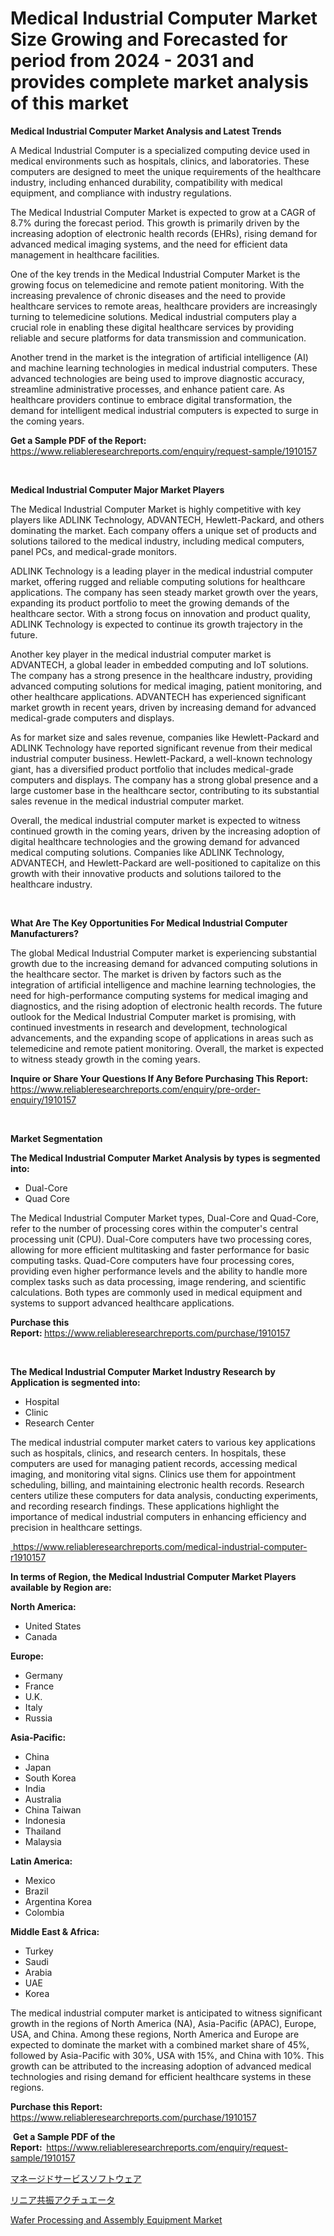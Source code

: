 <p><h1>Medical Industrial Computer Market Size Growing and Forecasted for period from 2024 - 2031 and provides complete market analysis of this market</h1></p><p><strong>Medical Industrial Computer Market Analysis and Latest Trends</strong></p>
<p><p>A Medical Industrial Computer is a specialized computing device used in medical environments such as hospitals, clinics, and laboratories. These computers are designed to meet the unique requirements of the healthcare industry, including enhanced durability, compatibility with medical equipment, and compliance with industry regulations.</p><p>The Medical Industrial Computer Market is expected to grow at a CAGR of 8.7% during the forecast period. This growth is primarily driven by the increasing adoption of electronic health records (EHRs), rising demand for advanced medical imaging systems, and the need for efficient data management in healthcare facilities.</p><p>One of the key trends in the Medical Industrial Computer Market is the growing focus on telemedicine and remote patient monitoring. With the increasing prevalence of chronic diseases and the need to provide healthcare services to remote areas, healthcare providers are increasingly turning to telemedicine solutions. Medical industrial computers play a crucial role in enabling these digital healthcare services by providing reliable and secure platforms for data transmission and communication.</p><p>Another trend in the market is the integration of artificial intelligence (AI) and machine learning technologies in medical industrial computers. These advanced technologies are being used to improve diagnostic accuracy, streamline administrative processes, and enhance patient care. As healthcare providers continue to embrace digital transformation, the demand for intelligent medical industrial computers is expected to surge in the coming years.</p></p>
<p><strong>Get a Sample PDF of the Report:&nbsp;</strong> <a href="https://www.reliableresearchreports.com/enquiry/request-sample/1910157">https://www.reliableresearchreports.com/enquiry/request-sample/1910157</a></p>
<p>&nbsp;</p>
<p><strong>Medical Industrial Computer Major Market Players</strong></p>
<p><p>The Medical Industrial Computer Market is highly competitive with key players like ADLINK Technology, ADVANTECH, Hewlett-Packard, and others dominating the market. Each company offers a unique set of products and solutions tailored to the medical industry, including medical computers, panel PCs, and medical-grade monitors.</p><p>ADLINK Technology is a leading player in the medical industrial computer market, offering rugged and reliable computing solutions for healthcare applications. The company has seen steady market growth over the years, expanding its product portfolio to meet the growing demands of the healthcare sector. With a strong focus on innovation and product quality, ADLINK Technology is expected to continue its growth trajectory in the future.</p><p>Another key player in the medical industrial computer market is ADVANTECH, a global leader in embedded computing and IoT solutions. The company has a strong presence in the healthcare industry, providing advanced computing solutions for medical imaging, patient monitoring, and other healthcare applications. ADVANTECH has experienced significant market growth in recent years, driven by increasing demand for advanced medical-grade computers and displays.</p><p>As for market size and sales revenue, companies like Hewlett-Packard and ADLINK Technology have reported significant revenue from their medical industrial computer business. Hewlett-Packard, a well-known technology giant, has a diversified product portfolio that includes medical-grade computers and displays. The company has a strong global presence and a large customer base in the healthcare sector, contributing to its substantial sales revenue in the medical industrial computer market.</p><p>Overall, the medical industrial computer market is expected to witness continued growth in the coming years, driven by the increasing adoption of digital healthcare technologies and the growing demand for advanced medical computing solutions. Companies like ADLINK Technology, ADVANTECH, and Hewlett-Packard are well-positioned to capitalize on this growth with their innovative products and solutions tailored to the healthcare industry.</p></p>
<p>&nbsp;</p>
<p><strong>What Are The Key Opportunities For Medical Industrial Computer Manufacturers?</strong></p>
<p><p>The global Medical Industrial Computer market is experiencing substantial growth due to the increasing demand for advanced computing solutions in the healthcare sector. The market is driven by factors such as the integration of artificial intelligence and machine learning technologies, the need for high-performance computing systems for medical imaging and diagnostics, and the rising adoption of electronic health records. The future outlook for the Medical Industrial Computer market is promising, with continued investments in research and development, technological advancements, and the expanding scope of applications in areas such as telemedicine and remote patient monitoring. Overall, the market is expected to witness steady growth in the coming years.</p></p>
<p><strong>Inquire or Share Your Questions If Any Before Purchasing This Report:</strong> <a href="https://www.reliableresearchreports.com/enquiry/pre-order-enquiry/1910157">https://www.reliableresearchreports.com/enquiry/pre-order-enquiry/1910157</a></p>
<p>&nbsp;</p>
<p><strong>Market Segmentation</strong></p>
<p><strong>The Medical Industrial Computer Market Analysis by types is segmented into:</strong></p>
<p><ul><li>Dual-Core</li><li>Quad Core</li></ul></p>
<p><p>The Medical Industrial Computer Market types, Dual-Core and Quad-Core, refer to the number of processing cores within the computer's central processing unit (CPU). Dual-Core computers have two processing cores, allowing for more efficient multitasking and faster performance for basic computing tasks. Quad-Core computers have four processing cores, providing even higher performance levels and the ability to handle more complex tasks such as data processing, image rendering, and scientific calculations. Both types are commonly used in medical equipment and systems to support advanced healthcare applications.</p></p>
<p><strong>Purchase this Report:&nbsp;</strong><a href="https://www.reliableresearchreports.com/purchase/1910157">https://www.reliableresearchreports.com/purchase/1910157</a></p>
<p>&nbsp;</p>
<p><strong>The Medical Industrial Computer Market Industry Research by Application is segmented into:</strong></p>
<p><ul><li>Hospital</li><li>Clinic</li><li>Research Center</li></ul></p>
<p><p>The medical industrial computer market caters to various key applications such as hospitals, clinics, and research centers. In hospitals, these computers are used for managing patient records, accessing medical imaging, and monitoring vital signs. Clinics use them for appointment scheduling, billing, and maintaining electronic health records. Research centers utilize these computers for data analysis, conducting experiments, and recording research findings. These applications highlight the importance of medical industrial computers in enhancing efficiency and precision in healthcare settings.</p></p>
<p><a href="https://www.reliableresearchreports.com/medical-industrial-computer-r1910157">&nbsp;https://www.reliableresearchreports.com/medical-industrial-computer-r1910157</a></p>
<p><strong>In terms of Region, the Medical Industrial Computer Market Players available by Region are:</strong></p>
<p>
    <p> <strong> North America: </strong>
        <ul>
            <li>United States</li>
            <li>Canada</li>
        </ul>
        </p> 
    <p> <strong> Europe: </strong>
        <ul>
            <li>Germany</li>
            <li>France</li>
            <li>U.K.</li>
            <li>Italy</li>
            <li>Russia</li>
        </ul>
        </p> 
    <p> <strong> Asia-Pacific: </strong>
        <ul>
            <li>China</li>
            <li>Japan</li>
            <li>South Korea</li>
            <li>India</li>
            <li>Australia</li>
            <li>China Taiwan</li>
            <li>Indonesia</li>
            <li>Thailand</li>
            <li>Malaysia</li>
        </ul>
        </p> 
    <p> <strong> Latin America: </strong>
        <ul>
            <li>Mexico</li>
            <li>Brazil</li>
            <li>Argentina Korea</li>
            <li>Colombia</li>
        </ul>
        </p> 
    <p> <strong> Middle East & Africa: </strong>
        <ul>
            <li>Turkey</li>
            <li>Saudi</li>
            <li>Arabia</li>
            <li>UAE</li>
            <li>Korea</li>
        </ul>
    </p>
    </p>
<p><p>The medical industrial computer market is anticipated to witness significant growth in the regions of North America (NA), Asia-Pacific (APAC), Europe, USA, and China. Among these regions, North America and Europe are expected to dominate the market with a combined market share of 45%, followed by Asia-Pacific with 30%, USA with 15%, and China with 10%. This growth can be attributed to the increasing adoption of advanced medical technologies and rising demand for efficient healthcare systems in these regions.</p></p>
<p><strong>Purchase this Report: </strong><a href="https://www.reliableresearchreports.com/purchase/1910157">https://www.reliableresearchreports.com/purchase/1910157</a></p>
<p>&nbsp;<strong>Get a Sample PDF of the Report:&nbsp;&nbsp;</strong><a href="https://www.reliableresearchreports.com/enquiry/request-sample/1910157">https://www.reliableresearchreports.com/enquiry/request-sample/1910157</a></p>
<p><strong></strong></p>
<p><p><a href="https://github.com/deonnorth8/Market-Research-Report-List-1/blob/main/320724744947.md">マネージドサービスソフトウェア</a></p><p><a href="https://github.com/jkjreqjscoxx7/Market-Research-Report-List-1/blob/main/735907648266.md">リニア共振アクチュエータ</a></p><p><a href="https://github.com/brenzgnarento/Market-Research-Report-List-2/blob/main/wafer-processing-and-assembly-equipment-market.md">Wafer Processing and Assembly Equipment Market</a></p></p>